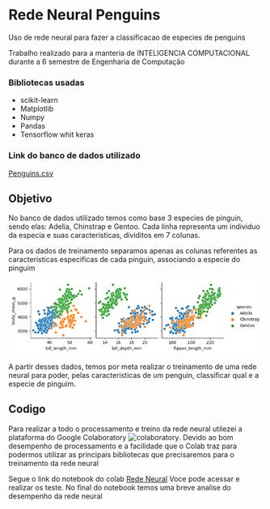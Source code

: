 # Rede Neural Penguins
 Uso de rede neural para fazer a classificacao de especies de penguins

 Trabalho realizado para a manteria de INTELIGENCIA COMPUTACIONAL durante a 6 semestre de Engenharia de Computação

### Bibliotecas usadas 
 - scikit-learn
 - Matplotlib
 - Numpy
 - Pandas
 - Tensorflow whit keras

### Link do banco de dados utilizado 
[Penguins.csv](https://raw.githubusercontent.com/NathanSFon/Perceptron/main/penguins.csv)

## Objetivo 

No banco de dados utilizado temos como base 3 especies de pinguin, sendo elas: Adelia, Chinstrap e Gentoo. Cada linha representa um individuo da especia e suas caracteristicas, dividitos em 7 colunas. 

Para os dados de treinamento separamos apenas as colunas referentes as caracteristicas especificas de cada pinguin, associando a especie do pinguim

![Grafico de comparção entre a massa corpora e as caracteristicas de cada especie](https://github.com/NathanSFon/Rede_neural_Penguins/blob/main/Graficos/comparacao_massaXcorpo.png)

A partir desses dados, temos por meta realizar o treinamento de uma rede neural para poder, pelas caracteristicas de um penguin, classificar qual e a especie de pinguim.

## Codigo 
Para realizar a todo o processamento e treino da rede neural utilezei a plataforma do Google Colaboratory ![colaboratory](https://blog.netdata.cloud/assets/images/colab-a699aa465989ccdc63feb80cdd107224.png). Devido ao bom desempenho de processamento e a facilidade que o Colab traz para podermos utilizar as principais bibliotecas que precisaremos para o treinamento da rede neural

Segue o link do notebook do colab [Rede Neural](https://colab.research.google.com/drive/1-Du_dW43OsaU605Na01wbHvA4qB6NHXK?usp=sharing)
Voce pode acessar e realizar os teste. 
No final do notebook temos uma breve analise do desempenho da rede neural
